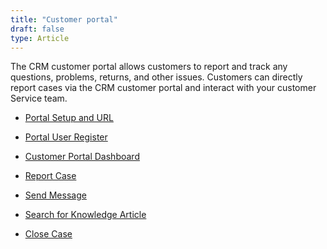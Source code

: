 ```yaml
---
title: "Customer portal"
draft: false
type: Article
---
```




The CRM customer portal allows customers to report and track any questions, problems, returns, and other issues. 
Customers can directly report cases via the CRM customer portal and interact with your customer Service team. 


- [Portal Setup and URL](../Customer-Portal/Portal-Setup-and-URL.md)

- [Portal User Register ](../Customer-Portal/Portal-User-Register/contents.md)

- [Customer Portal Dashboard ](../Customer-Portal/Customer-Portal-Dashboard.md)

- [Report Case](../Customer-Portal/Report-Case.md)

- [Send Message ](../Customer-Portal/Send-Message.md)

- [Search for Knowledge Article](../Customer-Portal/Search-for-Knowledge-Article.md)

- [Close Case](../Customer-Portal/Close-Case.md)


